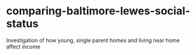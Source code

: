 # comparing-baltimore-lewes-social-status
Investigation of how young, single parent homes and living near home affect income
